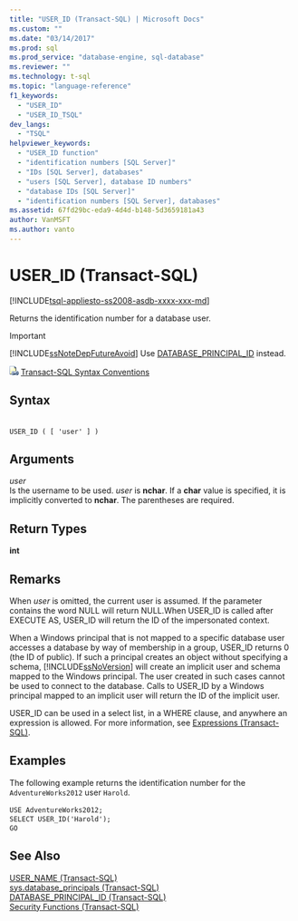 ```yaml
---
title: "USER_ID (Transact-SQL) | Microsoft Docs"
ms.custom: ""
ms.date: "03/14/2017"
ms.prod: sql
ms.prod_service: "database-engine, sql-database"
ms.reviewer: ""
ms.technology: t-sql
ms.topic: "language-reference"
f1_keywords: 
  - "USER_ID"
  - "USER_ID_TSQL"
dev_langs: 
  - "TSQL"
helpviewer_keywords: 
  - "USER_ID function"
  - "identification numbers [SQL Server]"
  - "IDs [SQL Server], databases"
  - "users [SQL Server], database ID numbers"
  - "database IDs [SQL Server]"
  - "identification numbers [SQL Server], databases"
ms.assetid: 67fd29bc-eda9-4d4d-b148-5d3659181a43
author: VanMSFT
ms.author: vanto
---
```

# USER_ID (Transact-SQL)
[!INCLUDE[tsql-appliesto-ss2008-asdb-xxxx-xxx-md](../../includes/tsql-appliesto-ss2008-asdb-xxxx-xxx-md.md)]

  Returns the identification number for a database user.  
  
> [!IMPORTANT]  
>  [!INCLUDE[ssNoteDepFutureAvoid](../../includes/ssnotedepfutureavoid-md.md)] Use [DATABASE_PRINCIPAL_ID](../../t-sql/functions/database-principal-id-transact-sql.md) instead.  
  
 ![Topic link icon](../../database-engine/configure-windows/media/topic-link.gif "Topic link icon") [Transact-SQL Syntax Conventions](../../t-sql/language-elements/transact-sql-syntax-conventions-transact-sql.md)  
  
## Syntax  
  
```  
  
USER_ID ( [ 'user' ] )  
```  
  
## Arguments  
 *user*  
 Is the username to be used. *user* is **nchar**. If a **char** value is specified, it is implicitly converted to **nchar**. The parentheses are required.  
  
## Return Types  
 **int**  
  
## Remarks  
 When *user* is omitted, the current user is assumed. If the parameter contains the word NULL will return NULL.When USER_ID is called after EXECUTE AS, USER_ID will return the ID of the impersonated context.  
  
 When a Windows principal that is not mapped to a specific database user accesses a database by way of membership in a group, USER_ID returns 0 (the ID of public). If such a principal creates an object without specifying a schema, [!INCLUDE[ssNoVersion](../../includes/ssnoversion-md.md)] will create an implicit user and schema mapped to the Windows principal. The user created in such cases cannot be used to connect to the database. Calls to USER_ID by a Windows principal mapped to an implicit user will return the ID of the implicit user.  
  
 USER_ID can be used in a select list, in a WHERE clause, and anywhere an expression is allowed. For more information, see [Expressions &#40;Transact-SQL&#41;](../../t-sql/language-elements/expressions-transact-sql.md).  
  
## Examples  
 The following example returns the identification number for the `AdventureWorks2012` user `Harold`.  
  
```  
USE AdventureWorks2012;  
SELECT USER_ID('Harold');  
GO  
```  
  
## See Also  
 [USER_NAME &#40;Transact-SQL&#41;](../../t-sql/functions/user-name-transact-sql.md)   
 [sys.database_principals &#40;Transact-SQL&#41;](../../relational-databases/system-catalog-views/sys-database-principals-transact-sql.md)   
 [DATABASE_PRINCIPAL_ID &#40;Transact-SQL&#41;](../../t-sql/functions/database-principal-id-transact-sql.md)   
 [Security Functions &#40;Transact-SQL&#41;](../../t-sql/functions/security-functions-transact-sql.md)  
  
  
